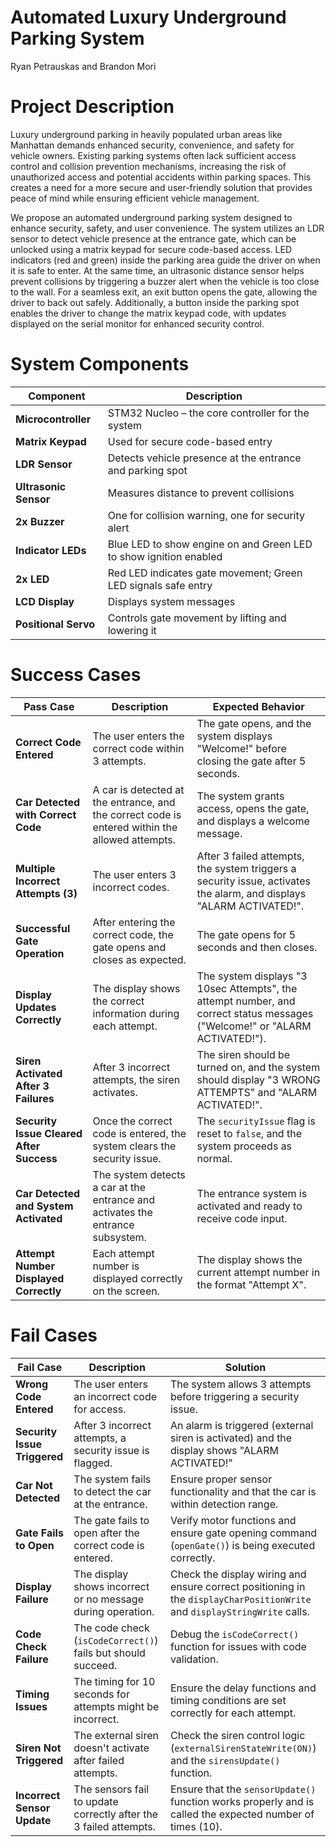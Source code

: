 # Automated Luxury Underground Parking System

Ryan Petrauskas and Brandon Mori

# Project Description
Luxury underground parking in heavily populated urban areas like Manhattan demands enhanced security, convenience, and safety for vehicle owners. Existing parking systems often lack sufficient access control and collision prevention mechanisms, increasing the risk of unauthorized access and potential accidents within parking spaces. This creates a need for a more secure and user-friendly solution that provides peace of mind while ensuring efficient vehicle management.


We propose an automated underground parking system designed to enhance security, safety, and user convenience. The system utilizes an LDR sensor to detect vehicle presence at the entrance gate, which can be unlocked using a matrix keypad for secure code-based access. LED indicators (red and green) inside the parking area guide the driver on when it is safe to enter. At the same time, an ultrasonic distance sensor helps prevent collisions by triggering a buzzer alert when the vehicle is too close to the wall. For a seamless exit, an exit button opens the gate, allowing the driver to back out safely. Additionally, a button inside the parking spot enables the driver to change the matrix keypad code, with updates displayed on the serial monitor for enhanced security control.


# System Components  

| Component                     | Description                                                         |
|-------------------------------|---------------------------------------------------------------------|
| **Microcontroller**           | STM32 Nucleo – the core controller for the system              |
| **Matrix Keypad**             | Used for secure code-based entry                               |
| **LDR Sensor**                | Detects vehicle presence at the entrance and parking spot      |
| **Ultrasonic Sensor**         | Measures distance to prevent collisions                          |
| **2x Buzzer**                 | One for collision warning, one for security alert               |
| **Indicator LEDs**            | Blue LED to show engine on and Green LED to show ignition enabled   |
| **2x LED**                    | Red LED indicates gate movement; Green LED signals safe entry         |
| **LCD Display**               | Displays system messages |
| **Positional Servo**          | Controls gate movement by lifting and lowering it                      |

# Success Cases

| Pass Case                          | Description                                                   | Expected Behavior                                              |
|-------------------------------------|---------------------------------------------------------------|----------------------------------------------------------------|
| **Correct Code Entered**            | The user enters the correct code within 3 attempts.            | The gate opens, and the system displays "Welcome!" before closing the gate after 5 seconds. |
| **Car Detected with Correct Code** | A car is detected at the entrance, and the correct code is entered within the allowed attempts. | The system grants access, opens the gate, and displays a welcome message. |
| **Multiple Incorrect Attempts (3)** | The user enters 3 incorrect codes.                            | After 3 failed attempts, the system triggers a security issue, activates the alarm, and displays "ALARM ACTIVATED!". |
| **Successful Gate Operation**      | After entering the correct code, the gate opens and closes as expected. | The gate opens for 5 seconds and then closes.                  |
| **Display Updates Correctly**      | The display shows the correct information during each attempt. | The system displays "3 10sec Attempts", the attempt number, and correct status messages ("Welcome!" or "ALARM ACTIVATED!"). |
| **Siren Activated After 3 Failures** | After 3 incorrect attempts, the siren activates.              | The siren should be turned on, and the system should display "3 WRONG ATTEMPTS" and "ALARM ACTIVATED!". |
| **Security Issue Cleared After Success** | Once the correct code is entered, the system clears the security issue. | The `securityIssue` flag is reset to `false`, and the system proceeds as normal. |
| **Car Detected and System Activated** | The system detects a car at the entrance and activates the entrance subsystem. | The entrance system is activated and ready to receive code input. |
| **Attempt Number Displayed Correctly** | Each attempt number is displayed correctly on the screen.      | The display shows the current attempt number in the format "Attempt X". |


# Fail Cases  

| Fail Case                         | Description                                                   | Solution                                                       |
|------------------------------------|---------------------------------------------------------------|---------------------------------------------------------------|
| **Wrong Code Entered**             | The user enters an incorrect code for access.                 | The system allows 3 attempts before triggering a security issue. |
| **Security Issue Triggered**      | After 3 incorrect attempts, a security issue is flagged.      | An alarm is triggered (external siren is activated) and the display shows "ALARM ACTIVATED!" |
| **Car Not Detected**              | The system fails to detect the car at the entrance.            | Ensure proper sensor functionality and that the car is within detection range. |
| **Gate Fails to Open**             | The gate fails to open after the correct code is entered.     | Verify motor functions and ensure gate opening command (`openGate()`) is being executed correctly. |
| **Display Failure**                | The display shows incorrect or no message during operation.   | Check the display wiring and ensure correct positioning in the `displayCharPositionWrite` and `displayStringWrite` calls. |
| **Code Check Failure**             | The code check (`isCodeCorrect()`) fails but should succeed.  | Debug the `isCodeCorrect()` function for issues with code validation. |
| **Timing Issues**                  | The timing for 10 seconds for attempts might be incorrect.    | Ensure the delay functions and timing conditions are set correctly for each attempt. |
| **Siren Not Triggered**            | The external siren doesn't activate after failed attempts.    | Check the siren control logic (`externalSirenStateWrite(ON)`) and the `sirensUpdate()` function. |
| **Incorrect Sensor Update**        | The sensors fail to update correctly after the 3 failed attempts. | Ensure that the `sensorUpdate()` function works properly and is called the expected number of times (10). |





